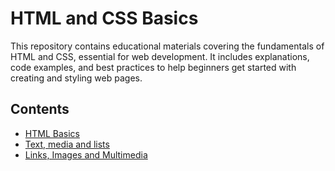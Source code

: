 # HTML and CSS Basics
This repository contains educational materials covering the fundamentals of HTML and CSS, essential for web development. It includes explanations, code examples, and best practices to help beginners get started with creating and styling web pages.
## Contents
- [HTML Basics](HTML_basics.md)
- [Text, media and lists](Text_media_lists.md)
- [Links, Images and Multimedia](Links_images_multimedia.md)